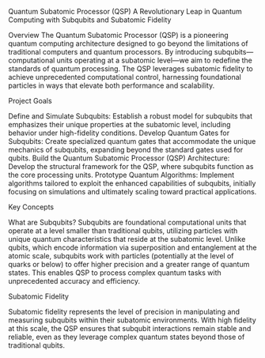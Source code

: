 Quantum Subatomic Processor (QSP)
A Revolutionary Leap in Quantum Computing with Subqubits and Subatomic Fidelity

Overview
The Quantum Subatomic Processor (QSP) is a pioneering quantum computing architecture designed to go beyond the limitations of traditional computers and quantum processors. By introducing subqubits—computational units operating at a subatomic level—we aim to redefine the standards of quantum processing. The QSP leverages subatomic fidelity to achieve unprecedented computational control, harnessing foundational particles in ways that elevate both performance and scalability.

Project Goals

Define and Simulate Subqubits: Establish a robust model for subqubits that emphasizes their unique properties at the subatomic level, including behavior under high-fidelity conditions.
Develop Quantum Gates for Subqubits: Create specialized quantum gates that accommodate the unique mechanics of subqubits, expanding beyond the standard gates used for qubits.
Build the Quantum Subatomic Processor (QSP) Architecture: Develop the structural framework for the QSP, where subqubits function as the core processing units.
Prototype Quantum Algorithms: Implement algorithms tailored to exploit the enhanced capabilities of subqubits, initially focusing on simulations and ultimately scaling toward practical applications.

Key Concepts

What are Subqubits?
Subqubits are foundational computational units that operate at a level smaller than traditional qubits, utilizing particles with unique quantum characteristics that reside at the subatomic level. Unlike qubits, which encode information via superposition and entanglement at the atomic scale, subqubits work with particles (potentially at the level of quarks or below) to offer higher precision and a greater range of quantum states. This enables QSP to process complex quantum tasks with unprecedented accuracy and efficiency.

Subatomic Fidelity

Subatomic fidelity represents the level of precision in manipulating and measuring subqubits within their subatomic environments. With high fidelity at this scale, the QSP ensures that subqubit interactions remain stable and reliable, even as they leverage complex quantum states beyond those of traditional qubits.
